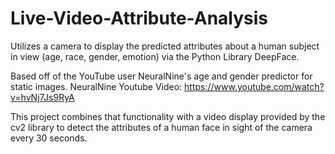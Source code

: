 # Live-Video-Attribute-Analysis
Utilizes a camera to display the predicted attributes about a human subject in view (age, race, gender, emotion) via the Python Library DeepFace.

Based off of the YouTube user NeuralNine's age and gender predictor for static images. 
NeuralNine Youtube Video: https://www.youtube.com/watch?v=hvNj7Js9RyA


This project combines that functionality with a video display provided by the cv2 library to detect the attributes of a human face in sight of the camera every 30 seconds.
